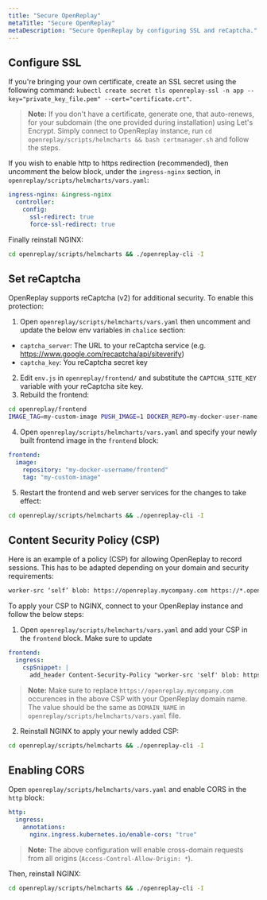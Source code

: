 ```yaml
---
title: "Secure OpenReplay"
metaTitle: "Secure OpenReplay"
metaDescription: "Secure OpenReplay by configuring SSL and reCaptcha."
---
```


## Configure SSL

If you're bringing your own certificate, create an SSL secret using the following command: `kubectl create secret tls openreplay-ssl -n app --key="private_key_file.pem" --cert="certificate.crt"`.

> **Note:** If you don't have a certificate, generate one, that auto-renews, for your subdomain (the one provided during installation) using Let's Encrypt. Simply connect to OpenReplay instance, run `cd openreplay/scripts/helmcharts && bash certmanager.sh` and follow the steps.

If you wish to enable http to https redirection (recommended), then uncomment the below block, under the `ingress-nginx` section, in `openreplay/scripts/helmcharts/vars.yaml`:
   
```yaml
ingress-nginx: &ingress-nginx
  controller:
    config:
      ssl-redirect: true
      force-ssl-redirect: true
```

Finally reinstall NGINX:

```bash
cd openreplay/scripts/helmcharts && ./openreplay-cli -I
```

## Set reCaptcha

OpenReplay supports reCaptcha (v2) for additional security. To enable this protection:

1. Open `openreplay/scripts/helmcharts/vars.yaml` then uncomment and update the below env variables in `chalice` section:
- `captcha_server`: The URL to your reCaptcha service (e.g. https://www.google.com/recaptcha/api/siteverify)
- `captcha_key`: You reCaptcha secret key

2. Edit `env.js` in `openreplay/frontend/` and substitute the `CAPTCHA_SITE_KEY` variable with your reCaptcha site key.
3. Rebuild the frontend:

```bash
cd openreplay/frontend
IMAGE_TAG=my-custom-image PUSH_IMAGE=1 DOCKER_REPO=my-docker-user-name bash -x build.sh
```

4. Open `openreplay/scripts/helmcharts/vars.yaml` and specify your newly built frontend image in the `frontend` block:

```yaml
frontend:
  image:
    repository: "my-docker-username/frontend"
    tag: "my-custom-image"
```

5. Restart the frontend and web server services for the changes to take effect:

```bash
cd openreplay/scripts/helmcharts && ./openreplay-cli -I
```

## Content Security Policy (CSP)

Here is an example of a policy (CSP) for allowing OpenReplay to record sessions. This has to be adapted depending on your domain and security requirements:

```HTML
worker-src ‘self’ blob: https://openreplay.mycompany.com https://*.openreplay.com; script-src ‘self’ https://openreplay.mycompany.com https://*.openreplay.com;
```

To apply your CSP to NGINX, connect to your OpenReplay instance and follow the below steps:

1. Open `openreplay/scripts/helmcharts/vars.yaml` and add your CSP in the `frontend` block. Make sure to update 

```yaml
frontend:
  ingress:
    cspSnippet: |
      add_header Content-Security-Policy "worker-src 'self' blob: https://openreplay.mycompany.com https://*.openreplay.com; script-src 'self' https://openreplay.mycompany.com https://*.openreplay.com;";
```

> **Note:** Make sure to replace `https://openreplay.mycompany.com` occurences in the above CSP with your OpenReplay domain name. The value should be the same as `DOMAIN_NAME` in `openreplay/scripts/helmcharts/vars.yaml` file. 

2. Reinstall NGINX to apply your newly added CSP:

```bash
cd openreplay/scripts/helmcharts && ./openreplay-cli -I
```

## Enabling CORS

Open `openreplay/scripts/helmcharts/vars.yaml` and enable CORS in the `http` block: 

```yaml
http:
  ingress:
    annotations:
      nginx.ingress.kubernetes.io/enable-cors: "true"
```

> **Note:** The above configuration will enable cross-domain requests from all origins (`Access-Control-Allow-Origin: *`).

Then, reinstall NGINX:

```bash
cd openreplay/scripts/helmcharts && ./openreplay-cli -I
```
